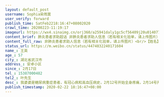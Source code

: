 ```yaml
---
layout: default_post
username: Sophia染雨莫
user_verify: forward
publish_time: SatFeb2218:16:47+08002020
crawl_time: 20200223-11:19:17
imageurl: https://wx4.sinaimg.cn/orj360/a25941daly1gc5cf56409j20u014077a.jpg,https://wx2.sinaimg.cn/orj360/a25941daly1gc5chfj5ttj21400u0whk.jpg,https://wx4.sinaimg.cn/orj360/a25941daly1gc5cgao6t8j20t612w7b4.jpg,https://wx2.sinaimg.cn/orj360/a25941daly1gc5cgb6f1aj20t612w45q.jpg,https://wx2.sinaimg.cn/orj360/a25941daly1gc5cgbi72yj20t612wwlx.jpg,https://wx3.sinaimg.cn/orj360/a25941daly1gc5cf5zcw1j212o0t0jxz.jpg,https://wx4.sinaimg.cn/orj360/a25941daly1gc5cf6a8ybj212s0t2dn0.jpg,https://wx3.sinaimg.cn/orj360/a25941daly1gc5cf6igopj21280son5i.jpg,https://wx2.sinaimg.cn/orj360/a25941daly1gc5cf6s4e8j20zc0qin4e.jpg
content_brief: 肺炎患者求助超话 非肺炎患者求助人信息（若有相关化验单，请上传图片）【姓名】王英【年龄】57【所在城市】湖北省武汉市【所在小区、社区】安卓小区【患病时间】2月17日【联系方式】15387000482【其他紧急联系人】叶先生【病情描述】 我婆婆是糖尿病重症患者，有冠心病和高血压病史，2月1 ...全文
content_full_raw: 非肺炎患者求助人信息（若有相关化验单，请上传图片）<br/>【姓名】王英<br/>【年龄】57<br/>【所在城市】湖北省武汉市<br/>【所在小区、社区】安卓小区<br/>【患病时间】2月17日<br/>【联系方式】15387000482<br/>【其他紧急联系人】叶先生<br/>【病情描述】我婆婆是糖尿病重症患者，有冠心病和高血压病史，2月12号开始全身疼痛，2月14号开始无尿，18号到协和医院急诊科就诊，医院检测出我婆婆未受新型冠状病毒感染，但是有肾囊肿、肾衰竭，肌酐412，鉴于协和医院目前无法会诊，所以建议我们转院治疗，但我们拨打了所有武汉市公布的透析医院电话，都回复说无法住院、无法会诊、透析已满。我婆婆本来就是糖尿病导致失明，且身体有多处疾病，现在又全身浮肿和疼痛，实在难以忍受，希望能透析或者会诊的医院能及时联系我婆婆入院治疗，真心谢谢大家。
status_url: https://m.weibo.cn/status/4474832240171604
name_: 王英
age_: 57
city_: 湖北省武汉市
address_: 安卓小区
since_: 2月17日
tel_: 15387000482
tel2_: 叶先生
desc_: 我婆婆是糖尿病重症患者，有冠心病和高血压病史，2月12号开始全身疼痛，2月14号开始无尿，18号到协和医院急诊科就诊，医院检测出我婆婆未受新型冠状病毒感染，但是有肾囊肿、肾衰竭，肌酐412，鉴于协和医院目前无法会诊，所以建议我们转院治疗，但我们拨打了所有武汉市公布的透析医院电话，都回复说无法住院、无法会诊、透析已满。我婆婆本来就是糖尿病导致失明，且身体有多处疾病，现在又全身浮肿和疼痛，实在难以忍受，希望能透析或者会诊的医院能及时联系我婆婆入院治疗，真心谢谢大家。
publish_timestamp: 2020-02-22 18:16:47+08:00
---
```

